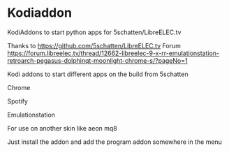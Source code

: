 # Kodiaddon
KodiAddons to start python apps for 5schatten/LibreELEC.tv

Thanks to https://github.com/5schatten/LibreELEC.tv
Forum https://forum.libreelec.tv/thread/12662-libreelec-9-x-rr-emulationstation-retroarch-pegasus-dolphinqt-moonlight-chrome-s/?pageNo=1

Kodi addons to start different apps on the build from 5schatten

Chrome

Spotify

Emulationstation

For use on another skin like aeon mq8

Just install the addon and add the program addon somewhere in the menu
